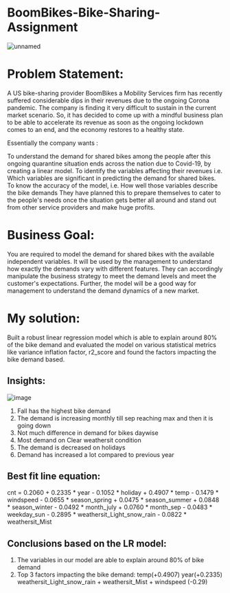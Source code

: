 # BoomBikes-Bike-Sharing-Assignment
![unnamed](https://github.com/shirikoushik/BoomBikes-Bike-Sharing-Assignment/assets/35067803/0acc1aca-d734-46fa-a57d-75258a8630a9)

# Problem Statement:
A US bike-sharing provider BoomBikes a Mobility Services firm has recently suffered considerable dips in their revenues due to the ongoing Corona pandemic. The company is finding it very difficult to sustain in the current market scenario. So, it has decided to come up with a mindful business plan to be able to accelerate its revenue as soon as the ongoing lockdown comes to an end, and the economy restores to a healthy state.

Essentially the company wants :

To understand the demand for shared bikes among the people after this ongoing quarantine situation ends across the nation due to Covid-19, by creating a linear model.
To identify the variables affecting their revenues i.e. Which variables are significant in predicting the demand for shared bikes.
To know the accuracy of the model, i.e. How well those variables describe the bike demands
They have planned this to prepare themselves to cater to the people's needs once the situation gets better all around and stand out from other service providers and make huge profits.

# Business Goal:
You are required to model the demand for shared bikes with the available independent variables. It will be used by the management to understand how exactly the demands vary with different features. They can accordingly manipulate the business strategy to meet the demand levels and meet the customer's expectations. Further, the model will be a good way for management to understand the demand dynamics of a new market.

# My solution:
Built a robust linear regression model which is able to explain around 80% of the bike demand and evaluated the model on various statistical metrics like variance inflation factor, r2_score and found the factors impacting the bike demand based.
  ## Insights:
  ![image](https://github.com/shirikoushik/BoomBikes-Bike-Sharing-Assignment/assets/35067803/166c3b1d-811a-4764-9828-3ee5222b2a3b)
  1) Fall has the highest bike demand
  2) The demand is increasing monthly till sep reaching max and then it is going down
  3) Not much difference in demand for bikes daywise
  4) Most demand on Clear weathersit condition
  5) The demand is decreased on holidays
  6) Demand has increased a lot compared to previous year
     
  ## Best fit line equation:
  cnt = 0.2060 + 0.2335  *  year - 0.1052  *  holiday + 0.4907 * temp - 0.1479 * windspeed - 0.0655 * season_spring + 0.0475 * season_summer + 0.0848 * season_winter - 0.0492 * month_july + 0.0760 * month_sep - 0.0483 * weekday_sun - 0.2895 * weathersit_Light_snow_rain - 0.0822 * weathersit_Mist
  
  ## Conclusions based on the LR model:
  1) The variables in our model are able to explain around 80% of bike demand
  2) Top 3 factors impacting the bike demand:
     temp(+0.4907)
     year(+0.2335)
     weathersit_Light_snow_rain + weathersit_Mist + windspeed (-0.29) 


